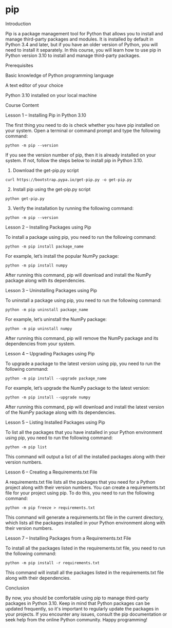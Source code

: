 
pip
===
Introduction

Pip is a package management tool for Python that allows you to install and manage third-party packages and modules. It is installed by default in Python 3.4 and later, but if you have an older version of Python, you will need to install it separately. In this course, you will learn how to use pip in Python version 3.10 to install and manage third-party packages.

Prerequisites

Basic knowledge of Python programming language

A text editor of your choice

Python 3.10 installed on your local machine

Course Content

Lesson 1 – Installing Pip in Python 3.10

The first thing you need to do is check whether you have pip installed on your system. Open a terminal or command prompt and type the following command:

```
python -m pip --version
```

If you see the version number of pip, then it is already installed on your system. If not, follow the steps below to install pip in Python 3.10.

1. Download the get-pip.py script

```
curl https://bootstrap.pypa.io/get-pip.py -o get-pip.py
```

2. Install pip using the get-pip.py script

```
python get-pip.py
```

3. Verify the installation by running the following command:

```
python -m pip --version
```

Lesson 2 – Installing Packages using Pip

To install a package using pip, you need to run the following command:

```
python -m pip install package_name
```

For example, let’s install the popular NumPy package:

```
python -m pip install numpy
```

After running this command, pip will download and install the NumPy package along with its dependencies.

Lesson 3 – Uninstalling Packages using Pip

To uninstall a package using pip, you need to run the following command:

```
python -m pip uninstall package_name
```

For example, let’s uninstall the NumPy package:

```
python -m pip uninstall numpy
```

After running this command, pip will remove the NumPy package and its dependencies from your system.

Lesson 4 – Upgrading Packages using Pip

To upgrade a package to the latest version using pip, you need to run the following command:

```
python -m pip install --upgrade package_name
```

For example, let’s upgrade the NumPy package to the latest version:

```
python -m pip install --upgrade numpy
```

After running this command, pip will download and install the latest version of the NumPy package along with its dependencies.

Lesson 5 – Listing Installed Packages using Pip

To list all the packages that you have installed in your Python environment using pip, you need to run the following command:

```
python -m pip list
```

This command will output a list of all the installed packages along with their version numbers.

Lesson 6 – Creating a Requirements.txt File

A requirements.txt file lists all the packages that you need for a Python project along with their version numbers. You can create a requirements.txt file for your project using pip. To do this, you need to run the following command:

```
python -m pip freeze > requirements.txt
```

This command will generate a requirements.txt file in the current directory, which lists all the packages installed in your Python environment along with their version numbers.

Lesson 7 – Installing Packages from a Requirements.txt File

To install all the packages listed in the requirements.txt file, you need to run the following command:

```
python -m pip install -r requirements.txt
```

This command will install all the packages listed in the requirements.txt file along with their dependencies.

Conclusion

By now, you should be comfortable using pip to manage third-party packages in Python 3.10. Keep in mind that Python packages can be updated frequently, so it's important to regularly update the packages in your projects. If you encounter any issues, consult the pip documentation or seek help from the online Python community. Happy programming!